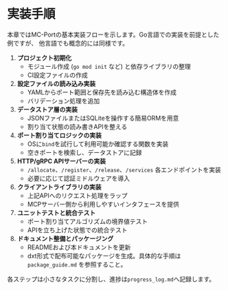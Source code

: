 # 実装手順

本章ではMC-Portの基本実装フローを示します。Go言語での実装を前提とした例ですが、
他言語でも概念的には同様です。

1. **プロジェクト初期化**
   - モジュール作成 (`go mod init` など) と依存ライブラリの整理
   - CI設定ファイルの作成
2. **設定ファイルの読み込み実装**
   - YAMLからポート範囲と保存先を読み込む構造体を作成
   - バリデーション処理を追加
3. **データストア層の実装**
   - JSONファイルまたはSQLiteを操作する簡易ORMを用意
   - 割り当て状態の読み書きAPIを整える
4. **ポート割り当てロジックの実装**
   - OSに`bind`を試行して利用可能か確認する関数を実装
   - 空きポートを検索し、データストアに記録
5. **HTTP/gRPC APIサーバーの実装**
   - `/allocate`、`/register`、`/release`、`/services` 各エンドポイントを実装
   - 必要に応じて認証ミドルウェアを導入
6. **クライアントライブラリの実装**
   - 上記APIへのリクエスト処理をラップ
   - MCPサーバー側から利用しやすいインタフェースを提供
7. **ユニットテストと統合テスト**
   - ポート割り当てアルゴリズムの境界値テスト
   - APIを立ち上げた状態での統合テスト
8. **ドキュメント整備とパッケージング**
   - READMEおよび本ドキュメントを更新
   - dxt形式で配布可能なパッケージを生成。具体的な手順は`package_guide.md`
     を参照すること。

各ステップは小さなタスクに分割し、進捗は`progress_log.md`へ記録します。
